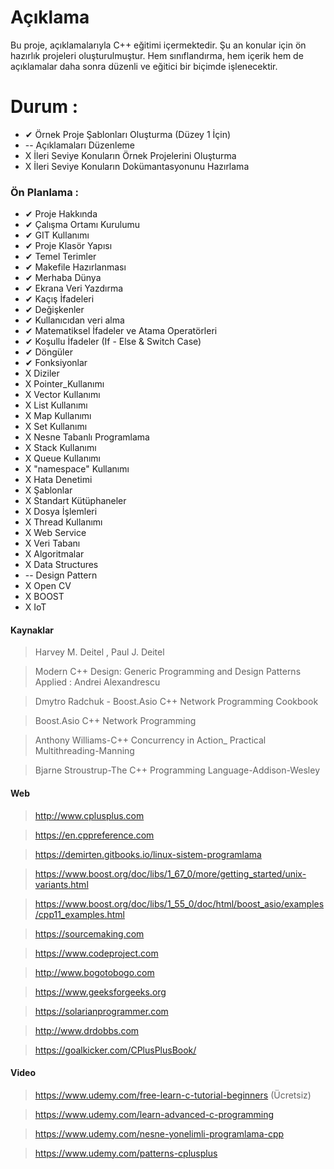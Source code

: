 # Açıklama
Bu proje, açıklamalarıyla C++ eğitimi içermektedir. Şu an konular için ön hazırlık projeleri oluşturulmuştur. Hem sınıflandırma, hem içerik hem de açıklamalar daha sonra düzenli ve eğitici bir biçimde işlenecektir.  

# Durum :
*   ✔ Örnek Proje Şablonları Oluşturma (Düzey 1 İçin)
*   \-- Açıklamaları Düzenleme
*   X İleri Seviye Konuların Örnek Projelerini Oluşturma
*   X İleri Seviye Konuların Dokümantasyonunu Hazırlama

### Ön Planlama :
* ✔ Proje Hakkında
* ✔ Çalışma Ortamı Kurulumu
* ✔ GIT Kullanımı
* ✔ Proje Klasör Yapısı
* ✔ Temel Terimler
* ✔ Makefile Hazırlanması
* ✔ Merhaba Dünya
* ✔ Ekrana Veri Yazdırma
* ✔ Kaçış İfadeleri
* ✔ Değişkenler
* ✔ Kullanıcıdan veri alma
* ✔ Matematiksel İfadeler ve Atama Operatörleri
* ✔ Koşullu İfadeler (If - Else & Switch Case)
* ✔ Döngüler
* ✔ Fonksiyonlar
* X  Diziler
* X  Pointer_Kullanımı
* X  Vector Kullanımı
* X  List Kullanımı
* X  Map Kullanımı
* X  Set Kullanımı
* X  Nesne Tabanlı Programlama
* X  Stack Kullanımı
* X  Queue Kullanımı
* X  "namespace" Kullanımı
* X  Hata Denetimi
* X  Şablonlar
* X  Standart Kütüphaneler
* X  Dosya İşlemleri
* X  Thread Kullanımı
* X  Web Service
* X  Veri Tabanı
* X  Algoritmalar
* X  Data Structures
* \--   Design Pattern
* X  Open CV
* X  BOOST
* X  IoT

#### Kaynaklar
> Harvey M. Deitel , Paul J. Deitel

> Modern C++ Design: Generic Programming and Design Patterns Applied : Andrei Alexandrescu

> Dmytro Radchuk - Boost.Asio C++ Network Programming Cookbook

> Boost.Asio C++ Network Programming

> Anthony Williams-C++ Concurrency in Action_ Practical Multithreading-Manning

> Bjarne Stroustrup-The C++ Programming Language-Addison-Wesley 


#### Web

> http://www.cplusplus.com

> https://en.cppreference.com

> https://demirten.gitbooks.io/linux-sistem-programlama

> https://www.boost.org/doc/libs/1_67_0/more/getting_started/unix-variants.html

> https://www.boost.org/doc/libs/1_55_0/doc/html/boost_asio/examples/cpp11_examples.html

> https://sourcemaking.com

> https://www.codeproject.com

> http://www.bogotobogo.com

> https://www.geeksforgeeks.org

> https://solarianprogrammer.com

> http://www.drdobbs.com

> https://goalkicker.com/CPlusPlusBook/

#### Video

> https://www.udemy.com/free-learn-c-tutorial-beginners (Ücretsiz)

> https://www.udemy.com/learn-advanced-c-programming

> https://www.udemy.com/nesne-yonelimli-programlama-cpp

> https://www.udemy.com/patterns-cplusplus